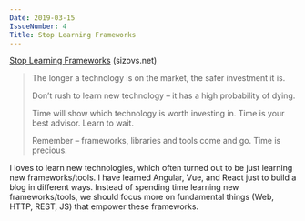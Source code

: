 ```yaml
---
Date: 2019-03-15
IssueNumber: 4
Title: Stop Learning Frameworks
---
```


[Stop Learning Frameworks](https://sizovs.net/2018/12/17/stop-learning-frameworks/) (sizovs.net)

> The longer a technology is on the market, the safer investment it is.
>
> Don’t rush to learn new technology – it has a high probability of dying.
>
> Time will show which technology is worth investing in. Time is your best advisor. Learn to wait.
>
> Remember – frameworks, libraries and tools come and go. Time is precious.

I loves to learn new technologies, which often turned out to be just learning new frameworks/tools. I have learned Angular, Vue, and React just to build a blog in different ways. Instead of spending time learning new frameworks/tools, we should focus more on fundamental things (Web, HTTP, REST, JS) that empower these frameworks.